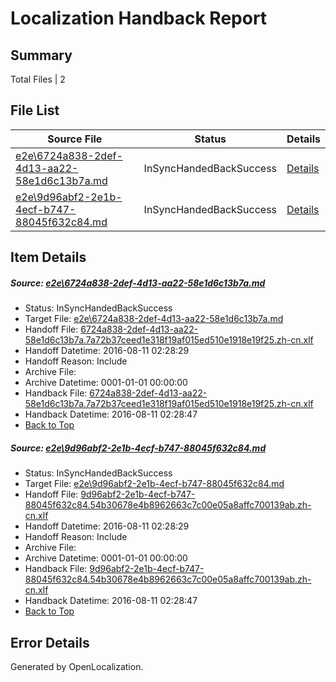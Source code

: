 # <a name='report-top'></a> Localization Handback Report

## Summary
 Total Files | 2

## File List
 Source File | Status | Details 
 ----------- | ------ | ------- 
 [e2e\6724a838-2def-4d13-aa22-58e1d6c13b7a.md](https://github.com/OpenLocalizationTestOrg/oltest/blob/47d37187ed9388f49c815728b941c977e14aad3c/e2e/6724a838-2def-4d13-aa22-58e1d6c13b7a.md) | InSyncHandedBackSuccess | [Details](#d4c70a1d9b31b27b90770ead5aa883df6fe8def82)
 [e2e\9d96abf2-2e1b-4ecf-b747-88045f632c84.md](https://github.com/OpenLocalizationTestOrg/oltest/blob/47d37187ed9388f49c815728b941c977e14aad3c/e2e/9d96abf2-2e1b-4ecf-b747-88045f632c84.md) | InSyncHandedBackSuccess | [Details](#00d37ea255e109b0c1e157594155899f92f988174)

## Item Details
##### <a name='d4c70a1d9b31b27b90770ead5aa883df6fe8def82'></a> Source: [e2e\6724a838-2def-4d13-aa22-58e1d6c13b7a.md](https://github.com/OpenLocalizationTestOrg/oltest/blob/47d37187ed9388f49c815728b941c977e14aad3c/e2e/6724a838-2def-4d13-aa22-58e1d6c13b7a.md)
* Status: InSyncHandedBackSuccess
* Target File: [e2e\6724a838-2def-4d13-aa22-58e1d6c13b7a.md](https://github.com/OpenLocalizationTestOrg/ol-test-zhcn/blob/c1a0bb1d1f07a454016ae985771590c5b6ff045b/e2e/6724a838-2def-4d13-aa22-58e1d6c13b7a.md)
* Handoff File: [6724a838-2def-4d13-aa22-58e1d6c13b7a.7a72b37ceed1e318f19af015ed510e1918e19f25.zh-cn.xlf](https://github.com/OpenLocalizationTestOrg/olhandoff-e2e/blob/cc7b3aaf7e2bb2eb6c8fa86095321eaaa1fb2bd0/ol-handoff/OpenLocalizationTestOrg/ol-test-zhcn/ci/ht/6724a838-2def-4d13-aa22-58e1d6c13b7a.7a72b37ceed1e318f19af015ed510e1918e19f25.zh-cn.xlf)
* Handoff Datetime: 2016-08-11 02:28:29
* Handoff Reason: Include
* Archive File: 
* Archive Datetime: 0001-01-01 00:00:00
* Handback File: [6724a838-2def-4d13-aa22-58e1d6c13b7a.7a72b37ceed1e318f19af015ed510e1918e19f25.zh-cn.xlf](https://github.com/OpenLocalizationTestOrg/olhandback-e2e/blob/2f5c76f8a735d21574e35377cf501d2afbd2f44a/ol-handback/OpenLocalizationTestOrg/ol-test-zhcn/ci/ht/6724a838-2def-4d13-aa22-58e1d6c13b7a.7a72b37ceed1e318f19af015ed510e1918e19f25.zh-cn.xlf)
* Handback Datetime: 2016-08-11 02:28:47
* [Back to Top](#report-top)

##### <a name='00d37ea255e109b0c1e157594155899f92f988174'></a> Source: [e2e\9d96abf2-2e1b-4ecf-b747-88045f632c84.md](https://github.com/OpenLocalizationTestOrg/oltest/blob/47d37187ed9388f49c815728b941c977e14aad3c/e2e/9d96abf2-2e1b-4ecf-b747-88045f632c84.md)
* Status: InSyncHandedBackSuccess
* Target File: [e2e\9d96abf2-2e1b-4ecf-b747-88045f632c84.md](https://github.com/OpenLocalizationTestOrg/ol-test-zhcn/blob/c1a0bb1d1f07a454016ae985771590c5b6ff045b/e2e/9d96abf2-2e1b-4ecf-b747-88045f632c84.md)
* Handoff File: [9d96abf2-2e1b-4ecf-b747-88045f632c84.54b30678e4b8962663c7c00e05a8affc700139ab.zh-cn.xlf](https://github.com/OpenLocalizationTestOrg/olhandoff-e2e/blob/cc7b3aaf7e2bb2eb6c8fa86095321eaaa1fb2bd0/ol-handoff/OpenLocalizationTestOrg/ol-test-zhcn/ci/ht/9d96abf2-2e1b-4ecf-b747-88045f632c84.54b30678e4b8962663c7c00e05a8affc700139ab.zh-cn.xlf)
* Handoff Datetime: 2016-08-11 02:28:29
* Handoff Reason: Include
* Archive File: 
* Archive Datetime: 0001-01-01 00:00:00
* Handback File: [9d96abf2-2e1b-4ecf-b747-88045f632c84.54b30678e4b8962663c7c00e05a8affc700139ab.zh-cn.xlf](https://github.com/OpenLocalizationTestOrg/olhandback-e2e/blob/2f5c76f8a735d21574e35377cf501d2afbd2f44a/ol-handback/OpenLocalizationTestOrg/ol-test-zhcn/ci/ht/9d96abf2-2e1b-4ecf-b747-88045f632c84.54b30678e4b8962663c7c00e05a8affc700139ab.zh-cn.xlf)
* Handback Datetime: 2016-08-11 02:28:47
* [Back to Top](#report-top)


## Error Details

Generated by OpenLocalization.

